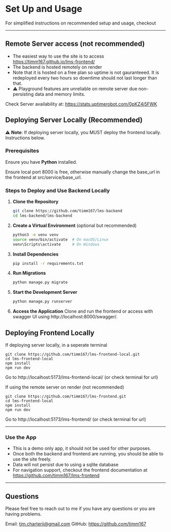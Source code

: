 # Set Up and Usage

For simplified instructions on recommended setup and usage, checkout

---

## Remote Server access (not recommended)
- The easiest way to use the site is to access https://timm167.github.io/lms-frontend/
- The backend is hosted remotely on render
- Note that it is hosted on a free plan so uptime is not gauranteeed. It is redeployed every two hours so downtime should not last longer than that.
- ⚠️ Playground features are unreliable on remote server due non-persisting data and memory limits.

Check Server availability at: https://stats.uptimerobot.com/0pKZ4j5FWK

## Deploying Server Locally (Recommended)
⚠️ **Note**: If deploying server locally, you MUST deploy the frontend locally. Instructions below.

### Prerequisites
Ensure you have **Python** installed.

Ensure local port 8000 is free, otherwise manually change the base_url in the frontend at src/service/base_url.

### Steps to Deploy and Use Backend Locally

1. **Clone the Repository**
   ```sh
   git clone https://github.com/timm167/lms-backend
   cd lms-backend/lms-backend
   ```

2. **Create a Virtual Environment** (optional but recommended)
   ```sh
   python3 -m venv venv
   source venv/bin/activate  # On macOS/Linux
   venv\Scripts\activate     # On Windows
   ```

3. **Install Dependencies**
   ```sh
   pip install -r requirements.txt
   ```

4. **Run Migrations**
   ```sh
   python manage.py migrate
   ```

6. **Start the Development Server**
   ```sh
   python manage.py runserver
   ```

7. **Access the Application**
   Clone and run the frontend or access with swagger UI using http://localhost:8000/swagger/.

## Deploying Frontend Locally

If deploying server locally, in a seperate terminal

```
git clone https://github.com/timm167/lms-frontend-local.git
cd lms-frontend-local
npm install
npm run dev
```

Go to http://localhost:5173/lms-frontend-local/ (or check terminal for url)

If using the remote server on render (not recommended)

```
git clone https://github.com/timm167/lms-frontend.git
cd lms-frontend-local
npm install
npm run dev
```

Go to http://localhost:5173/lms-frontend/ (or check terminal for url)

--- 
### Use the App

- This is a demo only app, it should not be used for other purposes.
- Once both the backend and frontend are running, you should be able to use the site freely.
- Data will not persist due to using a sqlite database
- For navigation support, checkout the frontend documentation at https://github.com/timm167/lms-frontend

---
## Questions

Please feel free to reach out to me if you have any questions or you are having problems.

Email: tim.charterii@gmail.com
GitHub: https://github.com/timm167
